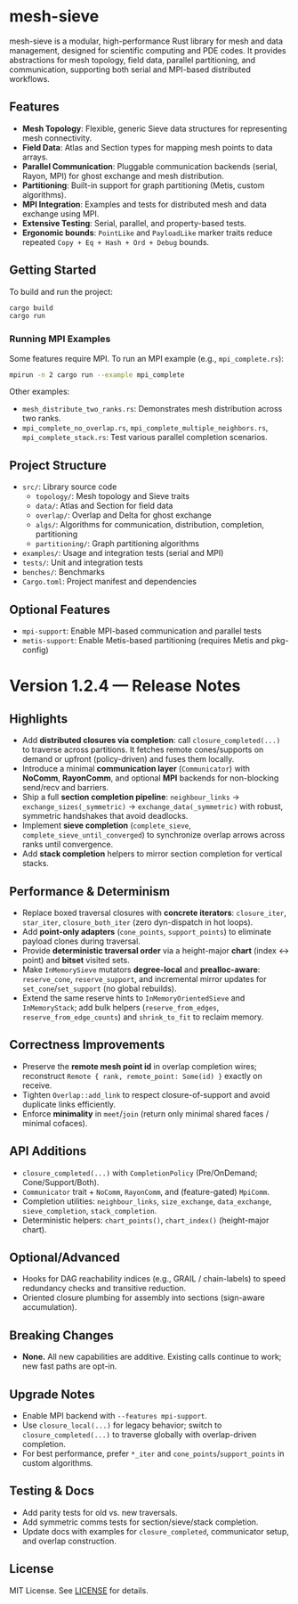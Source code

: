 # mesh-sieve

mesh-sieve is a modular, high-performance Rust library for mesh and data management, designed for scientific computing and PDE codes. It provides abstractions for mesh topology, field data, parallel partitioning, and communication, supporting both serial and MPI-based distributed workflows.

## Features
- **Mesh Topology**: Flexible, generic Sieve data structures for representing mesh connectivity.
- **Field Data**: Atlas and Section types for mapping mesh points to data arrays.
- **Parallel Communication**: Pluggable communication backends (serial, Rayon, MPI) for ghost exchange and mesh distribution.
- **Partitioning**: Built-in support for graph partitioning (Metis, custom algorithms).
- **MPI Integration**: Examples and tests for distributed mesh and data exchange using MPI.
- **Extensive Testing**: Serial, parallel, and property-based tests.
- **Ergonomic bounds**: `PointLike` and `PayloadLike` marker traits reduce repeated `Copy + Eq + Hash + Ord + Debug` bounds.

## Getting Started

To build and run the project:

```sh
cargo build
cargo run
```

### Running MPI Examples

Some features require MPI. To run an MPI example (e.g., `mpi_complete.rs`):

```sh
mpirun -n 2 cargo run --example mpi_complete
```

Other examples:
- `mesh_distribute_two_ranks.rs`: Demonstrates mesh distribution across two ranks.
- `mpi_complete_no_overlap.rs`, `mpi_complete_multiple_neighbors.rs`, `mpi_complete_stack.rs`: Test various parallel completion scenarios.

## Project Structure
- `src/`: Library source code
  - `topology/`: Mesh topology and Sieve traits
  - `data/`: Atlas and Section for field data
  - `overlap/`: Overlap and Delta for ghost exchange
  - `algs/`: Algorithms for communication, distribution, completion, partitioning
  - `partitioning/`: Graph partitioning algorithms
- `examples/`: Usage and integration tests (serial and MPI)
- `tests/`: Unit and integration tests
- `benches/`: Benchmarks
- `Cargo.toml`: Project manifest and dependencies

## Optional Features
- `mpi-support`: Enable MPI-based communication and parallel tests
- `metis-support`: Enable Metis-based partitioning (requires Metis and pkg-config)

# Version 1.2.4 — Release Notes

## Highlights

* Add **distributed closures via completion**: call `closure_completed(...)` to traverse across partitions. It fetches remote cones/supports on demand or upfront (policy-driven) and fuses them locally.
* Introduce a minimal **communication layer** (`Communicator`) with **NoComm**, **RayonComm**, and optional **MPI** backends for non-blocking send/recv and barriers.
* Ship a full **section completion pipeline**: `neighbour_links` → `exchange_sizes(_symmetric)` → `exchange_data(_symmetric)` with robust, symmetric handshakes that avoid deadlocks.
* Implement **sieve completion** (`complete_sieve`, `complete_sieve_until_converged`) to synchronize overlap arrows across ranks until convergence.
* Add **stack completion** helpers to mirror section completion for vertical stacks.

## Performance & Determinism

* Replace boxed traversal closures with **concrete iterators**: `closure_iter`, `star_iter`, `closure_both_iter` (zero dyn-dispatch in hot loops).
* Add **point-only adapters** (`cone_points`, `support_points`) to eliminate payload clones during traversal.
* Provide **deterministic traversal order** via a height-major **chart** (index ↔ point) and **bitset** visited sets.
* Make `InMemorySieve` mutators **degree-local** and **prealloc-aware**: `reserve_cone`, `reserve_support`, and incremental mirror updates for `set_cone`/`set_support` (no global rebuilds).
* Extend the same reserve hints to `InMemoryOrientedSieve` and `InMemoryStack`; add bulk helpers (`reserve_from_edges`, `reserve_from_edge_counts`) and `shrink_to_fit` to reclaim memory.

## Correctness Improvements

* Preserve the **remote mesh point id** in overlap completion wires; reconstruct `Remote { rank, remote_point: Some(id) }` exactly on receive.
* Tighten `Overlap::add_link` to respect closure-of-support and avoid duplicate links efficiently.
* Enforce **minimality** in `meet`/`join` (return only minimal shared faces / minimal cofaces).

## API Additions

* `closure_completed(...)` with `CompletionPolicy` (Pre/OnDemand; Cone/Support/Both).
* `Communicator` trait + `NoComm`, `RayonComm`, and (feature-gated) `MpiComm`.
* Completion utilities: `neighbour_links`, `size_exchange`, `data_exchange`, `sieve_completion`, `stack_completion`.
* Deterministic helpers: `chart_points()`, `chart_index()` (height-major chart).

## Optional/Advanced

* Hooks for DAG reachability indices (e.g., GRAIL / chain-labels) to speed redundancy checks and transitive reduction.
* Oriented closure plumbing for assembly into sections (sign-aware accumulation).

## Breaking Changes

* **None.** All new capabilities are additive. Existing calls continue to work; new fast paths are opt-in.

## Upgrade Notes

* Enable MPI backend with `--features mpi-support`.
* Use `closure_local(...)` for legacy behavior; switch to `closure_completed(...)` to traverse globally with overlap-driven completion.
* For best performance, prefer `*_iter` and `cone_points`/`support_points` in custom algorithms.

## Testing & Docs

* Add parity tests for old vs. new traversals.
* Add symmetric comms tests for section/sieve/stack completion.
* Update docs with examples for `closure_completed`, communicator setup, and overlap construction.

## License
MIT License. See [LICENSE](LICENSE) for details.
